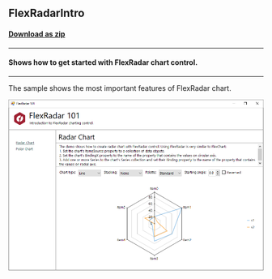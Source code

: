 ## FlexRadarIntro
#### [Download as zip](https://grapecity.github.io/DownGit/#/home?url=https://github.com/GrapeCity/ComponentOne-WinForms-Samples/tree/master/NetFramework\FlexChart\CS\FlexRadarIntro)
____
#### Shows how to get started with FlexRadar chart control.
____
The sample shows the most important features of FlexRadar chart.

![screenshot](screenshot.png)
